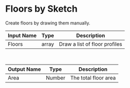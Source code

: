 

# Floors by Sketch

Create floors by drawing them manually.

|Input Name|Type|Description|
|---|---|---|
|Floors|array|Draw a list of floor profiles|


<br>

|Output Name|Type|Description|
|---|---|---|
|Area|Number|The total floor area|

